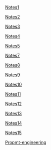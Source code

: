[Notes1](code201notes/readingnote1.md)

[Notes2](code201notes/readingnote2.md)

[Notes3]()

[Notes4]()

[Notes5]()

[Notes7]()

[Notes8]()

[Notes9]()

[Notes10]()

[Notes11]()

[Notes12]()

[Notes13]()

[Notes14]()

[Notes15]()

[Propmt-engineering](code201notes/prompt-engineering.md)